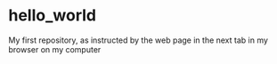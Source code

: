 # hello_world
My first repository, as instructed by the web page in the next tab in my browser on my computer
